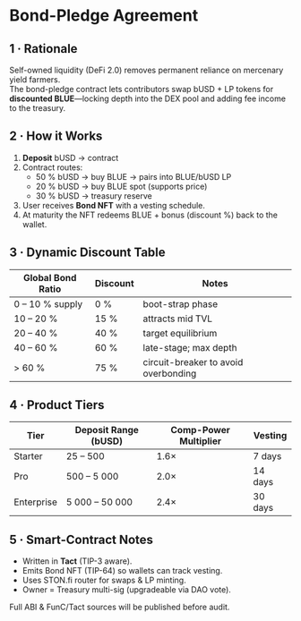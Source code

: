 # Bond-Pledge Agreement

## 1 · Rationale  
Self-owned liquidity (DeFi 2.0) removes permanent reliance on mercenary yield farmers.  
The bond-pledge contract lets contributors swap bUSD + LP tokens for **discounted BLUE**—locking depth into the DEX pool and adding fee income to the treasury.

## 2 · How it Works  
1. **Deposit** bUSD → contract  
2. Contract routes:  
   * 50 % bUSD → buy BLUE → pairs into BLUE/bUSD LP  
   * 20 % bUSD → buy BLUE spot (supports price)  
   * 30 % bUSD → treasury reserve  
3. User receives **Bond NFT** with a vesting schedule.  
4. At maturity the NFT redeems BLUE + bonus (discount %) back to the wallet.

## 3 · Dynamic Discount Table  

| Global Bond Ratio | Discount | Notes |
| ----------------- | -------- | ----- |
| 0 – 10 % supply   | 0 %      | boot-strap phase |
| 10 – 20 %         | 15 %     | attracts mid TVL |
| 20 – 40 %         | 40 %     | target equilibrium |
| 40 – 60 %         | 60 %     | late-stage; max depth |
| > 60 %            | 75 %     | circuit-breaker to avoid overbonding |

## 4 · Product Tiers  

| Tier | Deposit Range (bUSD) | Comp-Power Multiplier | Vesting |
| ---- | -------------------- | --------------------- | ------- |
| Starter | 25 – 500 | 1.6× | 7 days |
| Pro     | 500 – 5 000 | 2.0× | 14 days |
| Enterprise | 5 000 – 50 000 | 2.4× | 30 days |

## 5 · Smart-Contract Notes  
* Written in **Tact** (TIP-3 aware).  
* Emits Bond NFT (TIP-64) so wallets can track vesting.  
* Uses STON.fi router for swaps & LP minting.  
* Owner = Treasury multi-sig (upgradeable via DAO vote).

Full ABI & FunC/Tact sources will be published before audit.
